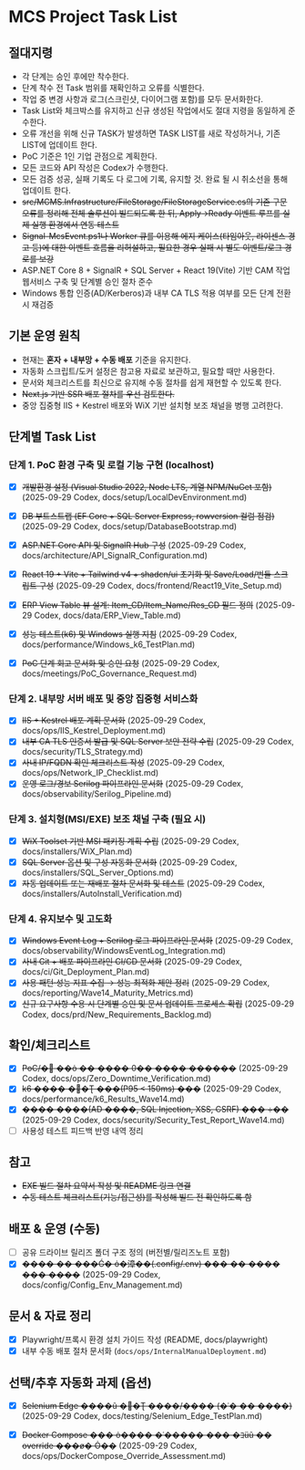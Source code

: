 # MCS Project Task List

## 절대지령
- 각 단계는 승인 후에만 착수한다.
- 단계 착수 전 Task 범위를 재확인하고 오류를 식별한다.
- 작업 중 변경 사항과 로그(스크린샷, 다이어그램 포함)를 모두 문서화한다.
- Task List와 체크박스를 유지하고 신규 생성된 작업에서도 절대 지령을 동일하게 준수한다.
- 오류 개선을 위해 신규 TASK가 발생하면 TASK LIST를 새로 작성하거나, 기존 LIST에 업데이트 한다.
- PoC 기준은 1인 기업 관점으로 계획한다.
- 모든 코드와 API 작성은 Codex가 수행한다.
- 모든 검증 성공, 실패 기록도 다 로그에 기록, 유지할 것. 완료 될 시 취소선을 통해 업데이트 한다.
- ~~src/MCMS.Infrastructure/FileStorage/FileStorageService.cs의 기존 구문 오류를 정리해 전체 솔루션이 빌드되도록 한 뒤, Apply→Ready 이벤트 루프를 실제 실행 환경에서 연동 테스트~~
- ~~Signal-McsEvent.ps1나 Worker 큐를 이용해 에지 케이스(타임아웃, 라이센스 경고 등)에 대한 이벤트 흐름을 리허설하고, 필요한 경우 실패 시 별도 이벤트/로그 경로를 보강~~
- ASP.NET Core 8 + SignalR + SQL Server + React 19(Vite) 기반 CAM 작업 웹서비스 구축 및 단계별 승인 절차 준수
- Windows 통합 인증(AD/Kerberos)과 내부 CA TLS 적용 여부를 모든 단계 전환 시 재검증

## 기본 운영 원칙
- 현재는 **혼자 + 내부망 + 수동 배포** 기준을 유지한다.
- 자동화 스크립트/도커 설정은 참고용 자료로 보관하고, 필요할 때만 사용한다.
- 문서와 체크리스트를 최신으로 유지해 수동 절차를 쉽게 재현할 수 있도록 한다.
- ~~Next.js 기반 SSR 배포 절차를 우선 검토한다.~~
- 중앙 집중형 IIS + Kestrel 배포와 WiX 기반 설치형 보조 채널을 병행 고려한다.

## 단계별 Task List

### 단계 1. PoC 환경 구축 및 로컬 기능 구현 (localhost)
- [x] ~~개발환경 설정 (Visual Studio 2022, Node LTS, 계열 NPM/NuGet 포함)~~ (2025-09-29 Codex, docs/setup/LocalDevEnvironment.md)
- [x] ~~DB 부트스트랩 (EF Core + SQL Server Express, rowversion 컬럼 점검)~~ (2025-09-29 Codex, docs/setup/DatabaseBootstrap.md)
- [x] ~~ASP.NET Core API 및 SignalR Hub 구성~~ (2025-09-29 Codex, docs/architecture/API_SignalR_Configuration.md)
- [x] ~~React 19 + Vite + Tailwind v4 + shadcn/ui 초기화 및 Save/Load/번들 스크립트 구성~~ (2025-09-29 Codex, docs/frontend/React19_Vite_Setup.md)

- [x] ~~ERP View Table 뷰 설계: Item_CD/Item_Name/Res_CD 필드 정의~~ (2025-09-29 Codex, docs/data/ERP_View_Table.md)

- [x] ~~성능 테스트(k6) 및 Windows 실행 지침~~ (2025-09-29 Codex, docs/performance/Windows_k6_TestPlan.md)
- [x] ~~PoC 단계 회고 문서화 및 승인 요청~~ (2025-09-29 Codex, docs/meetings/PoC_Governance_Request.md)

### 단계 2. 내부망 서버 배포 및 중앙 집중형 서비스화
- [x] ~~IIS + Kestrel 배포 계획 문서화~~ (2025-09-29 Codex, docs/ops/IIS_Kestrel_Deployment.md)
- [x] ~~내부 CA TLS 인증서 발급 및 SQL Server 보안 전략 수립~~ (2025-09-29 Codex, docs/security/TLS_Strategy.md)
- [x] ~~사내 IP/FQDN 확인 체크리스트 작성~~ (2025-09-29 Codex, docs/ops/Network_IP_Checklist.md)
- [x] ~~운영 로그/경보 Serilog 파이프라인 문서화~~ (2025-09-29 Codex, docs/observability/Serilog_Pipeline.md)

### 단계 3. 설치형(MSI/EXE) 보조 채널 구축 (필요 시)
- [x] ~~WiX Toolset 기반 MSI 패키징 계획 수립~~ (2025-09-29 Codex, docs/installers/WiX_Plan.md)
- [x] ~~SQL Server 옵션 및 구성 자동화 문서화~~ (2025-09-29 Codex, docs/installers/SQL_Server_Options.md)
- [x] ~~자동 업데이트 또는 재배포 절차 문서화 및 테스트~~ (2025-09-29 Codex, docs/installers/AutoInstall_Verification.md)

### 단계 4. 유지보수 및 고도화
- [x] ~~Windows Event Log + Serilog 로그 파이프라인 문서화~~ (2025-09-29 Codex, docs/observability/WindowsEventLog_Integration.md)
- [x] ~~사내 Git + 배포 파이프라인 CI/CD 문서화~~ (2025-09-29 Codex, docs/ci/Git_Deployment_Plan.md)
- [x] ~~사용 패턴·성능 지표 수집 → 성능 최적화 제안 정리~~ (2025-09-29 Codex, docs/reporting/Wave14_Maturity_Metrics.md)
- [x] ~~신규 요구사항 수용 시 단계별 승인 및 문서 업데이트 프로세스 확립~~ (2025-09-29 Codex, docs/prd/New_Requirements_Backlog.md)

## 확인/체크리스트
- [x] ~~PoC/� ��ȯ �� ���� 0�� ���� ������~~ (2025-09-29 Codex, docs/ops/Zero_Downtime_Verification.md)
- [x] ~~k6 ���� �׽�Ʈ ���(P95 < 150ms) ���~~ (2025-09-29 Codex, docs/performance/k6_Results_Wave14.md)
- [x] ~~���� ����(AD ����, SQL Injection, XSS, CSRF) ��� ÷��~~ (2025-09-29 Codex, docs/security/Security_Test_Report_Wave14.md)
- [ ] 사용성 테스트 피드백 반영 내역 정리

## 참고
- ~~EXE 빌드 절차 요약서 작성 및 README 링크 연결~~
- ~~수동 테스트 체크리스트(기능/접근성)를 작성해 빌드 전 확인하도록 함~~

## 배포 & 운영 (수동)
- [ ] 공유 드라이브 릴리즈 폴더 구조 정의 (버전별/릴리즈노트 포함)
- [x] ~~���� �� ���Ǵ� ȯ�漳��(.config/.env) ��� �� ���� ��� ����~~ (2025-09-29 Codex, docs/config/Config_Env_Management.md)

## 문서 & 자료 정리
- [x] Playwright/프록시 환경 설치 가이드 작성 (README, docs/playwright)
- [x] 내부 수동 배포 절차 문서화 (`docs/ops/InternalManualDeployment.md`)

## 선택/추후 자동화 과제 (옵션)
- [x] ~~Selenium Edge ����ũ �׽�Ʈ ����/���� (�ʿ� �� ����)~~ (2025-09-29 Codex, docs/testing/Selenium_Edge_TestPlan.md)
- [x] ~~Docker Compose ��� ȯ���� �ʿ����� ��� �ｺüũ �� override ���ø� Ȯ��~~ (2025-09-29 Codex, docs/ops/DockerCompose_Override_Assessment.md)


